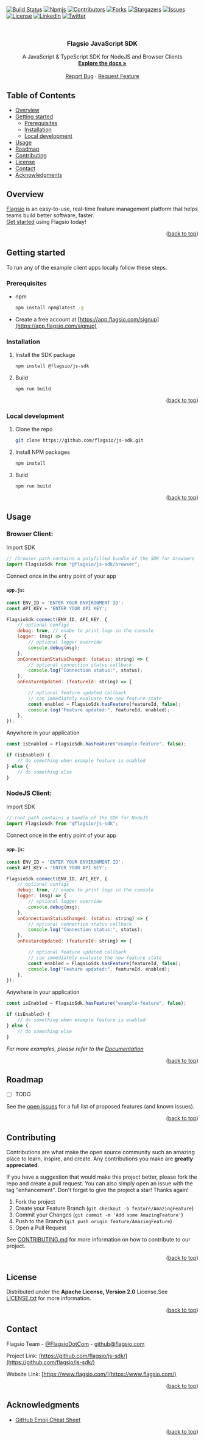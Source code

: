 <a name="readme-top"></a>

[![Build Status][build-shield]][build-url]
[![Npmjs][npmjs-shield]][npmjs-url]
[![Contributors][contributors-shield]][contributors-url]
[![Forks][forks-shield]][forks-url]
[![Stargazers][stars-shield]][stars-url]
[![Issues][issues-shield]][issues-url]
[![License][license-shield]][license-url]
[![LinkedIn][linkedin-shield]][linkedin-url]
[![Twitter][twitter-shield]][twitter-url]

<br />

<!-- PROJECT LOGO -->

<div align="center">

<h3>Flagsio JavaScript SDK</h3>

  <p align="center">
    A JavaScript & TypeScript SDK for NodeJS and Browser Clients 
    <br />
    <a href="https://docs.flagsio.com/"><strong>Explore the docs »</strong></a>
    <br />
    <br />
    <a href="https://github.com/flagsio/js-sdk/issues">Report Bug</a>
    ·
    <a href="https://github.com/flagsio/js-sdk/issues">Request Feature</a>
  </p>
</div>

<!-- TABLE OF CONTENTS -->

## Table of Contents

- [Overview](#overview)
- [Getting started](#getting-started)
    - [Prerequisites](#prerequisites)
    - [Installation](#installation)
    - [Local development](#local-development)
- [Usage](#usage)
- [Roadmap](#roadmap)
- [Contributing](#contributing)
- [License](#license)
- [Contact](#contact)
- [Acknowledgments](#acknowledgments)

<!-- OVERVIEW -->

## Overview

[Flagsio](https://www.flagsio.com/) is an easy-to-use, real-time feature management platform that helps teams build
better software, faster.
<br />[Get started](#getting-started) using Flagsio today!

<p align="right">(<a href="#readme-top">back to top</a>)</p>

<!-- GETTING STARTED -->

## Getting started

To run any of the example client apps locally follow these steps.

### Prerequisites

* npm
  ```sh
  npm install npm@latest -g
  ```
* Create a free account at [https://app.flagsio.com/signup](https://app.flagsio.com/signup)

### Installation

1. Install the SDK package
   ```sh
   npm install @flagsio/js-sdk
   ```
2. Build
   ```
   npm run build
   ```

<p align="right">(<a href="#readme-top">back to top</a>)</p>

### Local development

1. Clone the repo
   ```sh
   git clone https://github.com/flagsio/js-sdk.git
   ```
2. Install NPM packages
   ```sh
   npm install
   ```
3. Build
   ```
   npm run build
   ```

<p align="right">(<a href="#readme-top">back to top</a>)</p>



<!-- USAGE EXAMPLES -->

## Usage

### Browser Client:

Import SDK

```js
// /browser path contains a polyfilled bundle of the SDK for browsers 
import FlagsioSdk from "@flagsio/js-sdk/browser";
```

Connect once in the entry point of your app

#### `app.js`:

```js
const ENV_ID = 'ENTER YOUR ENVIRONMENT ID';
const API_KEY = 'ENTER YOUR API KEY';

FlagsioSdk.connect(ENV_ID, API_KEY, {
    // optional configs
    debug: true, // enabe to print logs in the console
    logger: (msg) => {
        // optional logger override
        console.debug(msg);
    },
    onConnectionStatusChanged: (status: string) => {
        // optional connection status callback
        console.log("Connection status:", status);
    },
    onFeatureUpdated: (featureId: string) => {

        // optional feature updated callback
        // can immediately evaluate the new feature state
        const enabled = FlagsioSdk.hasFeature(featureId, false);
        console.log("Feature updated:", featureId, enabled);
    },
});
```

Anywhere in your application

```js
const isEnabled = FlagsioSdk.hasFeature("example-feature", false);

if (isEnabled) {
    // do something when example feature is enabled
} else {
    // do something else
}
```

### NodeJS Client:

Import SDK

```js
// root path contains a bundle of the SDK for NodeJS 
import FlagsioSdk from "@flagsio/js-sdk"; 
```

Connect once in the entry point of your app

#### `app.js`:

```js
const ENV_ID = 'ENTER YOUR ENVIRONMENT ID';
const API_KEY = 'ENTER YOUR API KEY';

FlagsioSdk.connect(ENV_ID, API_KEY, {
    // optional configs
    debug: true, // enabe to print logs in the console
    logger: (msg) => {
        // optional logger override
        console.debug(msg);
    },
    onConnectionStatusChanged: (status: string) => {
        // optional connection status callback
        console.log("Connection status:", status);
    },
    onFeatureUpdated: (featureId: string) => {

        // optional feature updated callback
        // can immediately evaluate the new feature state
        const enabled = FlagsioSdk.hasFeature(featureId, false);
        console.log("Feature updated:", featureId, enabled);
    },
});
```

Anywhere in your application

```js
const isEnabled = FlagsioSdk.hasFeature("example-feature", false);

if (isEnabled) {
    // do something when example feature is enabled
} else {
    // do something else
}
```

*For more examples, please refer to the [Documentation](https://docs.flagsio.com/)*

<p align="right">(<a href="#readme-top">back to top</a>)</p>



<!-- ROADMAP -->

## Roadmap

- [ ] TODO

<!-- 
- [ ] Feature 1
- [ ] Feature 2
- [ ] Feature 3
    - [ ] Nested Feature
-->

See the [open issues](https://github.com/flagsio/js-sdk/issues) for a full list of proposed features (and
known issues).

<p align="right">(<a href="#readme-top">back to top</a>)</p>



<!-- CONTRIBUTING -->

## Contributing

Contributions are what make the open source community such an amazing place to learn, inspire, and create. Any
contributions you make are **greatly appreciated**.

If you have a suggestion that would make this project better, please fork the repo and create a pull request. You can
also
simply open an issue with the tag "enhancement".
Don't forget to give the project a star! Thanks again!

1. Fork the project
2. Create your Feature Branch (`git checkout -b feature/AmazingFeature`)
3. Commit your Changes (`git commit -m 'Add some AmazingFeature'`)
4. Push to the Branch (`git push origin feature/AmazingFeature`)
5. Open a Pull Request

See [CONTRIBUTING.md](CONTRIBUTING.md) for more information on how to contribute to our project.

<p align="right">(<a href="#readme-top">back to top</a>)</p>



<!-- LICENSE -->

## License

Distributed under the **Apache License, Version 2.0** License.See [LICENSE.txt](LICENSE.txt) for more information.

<p align="right">(<a href="#readme-top">back to top</a>)</p>



<!-- CONTACT -->

## Contact

Flagsio Team - [@FlagsioDotCom](https://twitter.com/FlagsioDotCom/) - github@flagsio.com

Project Link: [https://github.com/flagsio/js-sdk/](https://github.com/flagsio/js-sdk/)

Website Link: [https://www.flagsio.com/](https://www.flagsio.com/)

<p align="right">(<a href="#readme-top">back to top</a>)</p>



<!-- ACKNOWLEDGMENTS -->

## Acknowledgments

* [GitHub Emoji Cheat Sheet](https://www.webpagefx.com/tools/emoji-cheat-sheet)

<p align="right">(<a href="#readme-top">back to top</a>)</p>


<!-- MARKDOWN LINKS & IMAGES -->
<!-- https://www.markdownguide.org/basic-syntax/#reference-style-links -->

<!-- TODO -->

[build-shield]: https://dev.azure.com/flagsio/js-sdk/_apis/build/status/flagsio.js-sdk?branchName=main&stageName=Build

[build-url]: #

[npmjs-shield]: https://img.shields.io/npm/dm/@flagsio/js-sdk.svg

[npmjs-url]: https://npmjs.com/package/@flagsio/js-sdk

[contributors-shield]: https://img.shields.io/github/contributors/flagsio/js-sdk.svg

[contributors-url]: https://github.com/flagsio/js-sdk/graphs/contributors

[forks-shield]: https://img.shields.io/github/forks/flagsio/js-sdk.svg

[forks-url]: https://github.com/flagsio/js-sdk/network/members

[stars-shield]: https://img.shields.io/github/stars/flagsio/js-sdk.svg

[stars-url]: https://github.com/flagsio/js-sdk/stargazers

[issues-shield]: https://img.shields.io/github/issues/flagsio/js-sdk.svg

[issues-url]: https://github.com/flagsio/js-sdk/issues

[license-shield]: https://img.shields.io/github/license/flagsio/js-sdk.svg

[license-url]: https://github.com/flagsio/js-sdk/blob/main/LICENSE.txt

[linkedin-shield]: https://img.shields.io/badge/-LinkedIn-black.svg?logo=linkedin&colorB=555

[linkedin-url]: https://linkedin.com/company/flagsio/

[twitter-shield]: https://img.shields.io/twitter/follow/FlagsioDotCom.svg?label=Follow

[twitter-url]: https://twitter.com/FlagsioDotCom/
